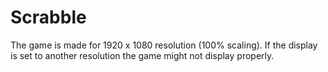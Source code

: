 # Scrabble

The game is made for 1920 x 1080 resolution (100% scaling).
If the display is set to another resolution the game might not display properly.